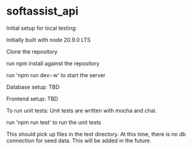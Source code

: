 # softassist_api

Initial setup for local testing:

Initially built with node 20.9.0 LTS

Clone the repository

run npm install against the repository

run 'npm run dev:-w' to start the server

Database setup:
TBD 

Frontend setup:
TBD


To run unit tests:
Unit tests are written with mocha and chai.

run 'npm run test' to run the unit tests



This should pick up files in the test directory.  At this time, there is no db connection for seed data.  This will be added in the future.